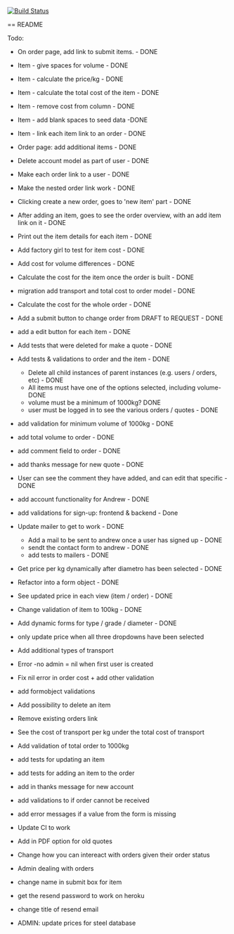 [![Build Status](https://travis-ci.org/eilw/pland.svg?branch=master)](https://travis-ci.org/eilw/pland)

== README

Todo:
- On order page, add link to submit items. - DONE
- Item - give spaces for volume - DONE
- Item - calculate the price/kg - DONE
- Item - calculate the total cost of the item - DONE
- Item - remove cost from column - DONE
- Item - add blank spaces to seed data -DONE
- Item - link each item link to an order - DONE
- Order page: add additional items - DONE
- Delete account model as part of user - DONE
- Make each order link to a user - DONE
- Make the nested order link work - DONE
- Clicking create a new order, goes to 'new item' part - DONE
- After adding an item, goes to see the order overview, with an add item link on it - DONE
- Print out the item details for each item - DONE
- Add factory girl to test for item cost - DONE
- Add cost for volume differences - DONE
- Calculate the cost for the item once the order is built - DONE
- migration add transport and total cost to order model - DONE
- Calculate the cost for the whole order - DONE
- Add a submit button to change order from DRAFT to REQUEST - DONE
- add a edit button for each item - DONE
- Add tests that were deleted for make a quote - DONE
- Add tests & validations to order and the item - DONE
  - Delete all child instances of parent instances (e.g. users / orders, etc) - DONE
  - All items must have one of the options selected, including volume- DONE
  - volume must be a minimum of 1000kg? DONE
  - user must be logged in to see the various orders / quotes - DONE
- add validation for minimum volume of 1000kg - DONE
- add total volume to order - DONE
- add comment field to order - DONE
- add thanks message for new quote - DONE
- User can see the comment they have added, and can edit that specific - DONE
- add account functionality for Andrew - DONE
- add validations for sign-up: frontend & backend - Done
- Update mailer to get to work - DONE
  - Add a mail to be sent to andrew once a user has signed up - DONE
  - sendt the contact form to andrew - DONE
  - add tests to mailers - DONE

- Get price per kg dynamically after diametro has been selected - DONE
- Refactor into a form object - DONE
- See updated price in each view (item / order) - DONE
- Change validation of item to 100kg - DONE
- Add dynamic forms for type / grade / diameter - DONE 
- only update price when all three dropdowns have been selected
- Add additional types of transport
- Error -no admin = nil when first user is created
- Fix nil error in order cost + add other validation
- add formobject validations

- Add possibility to delete an item
- Remove existing orders link
- See the cost of transport per kg under the total cost of transport
- Add validation of total order to 1000kg
- add tests for updating an item
- add tests for adding an item to the order
- add in thanks message for new account 
- add validations to if order cannot be received
- add error messages if a value from the form is missing
- Update CI to work
- Add in PDF option for old quotes
- Change how you can intereact with orders given their order status
- Admin dealing with orders
- change name in submit box for item

- get the resend password to work on heroku
- change title of resend email 
- ADMIN: update prices for steel database
